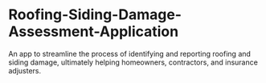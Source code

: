 # Roofing-Siding-Damage-Assessment-Application
An app to streamline the process of identifying and reporting roofing and siding damage, ultimately helping homeowners, contractors, and insurance adjusters.
